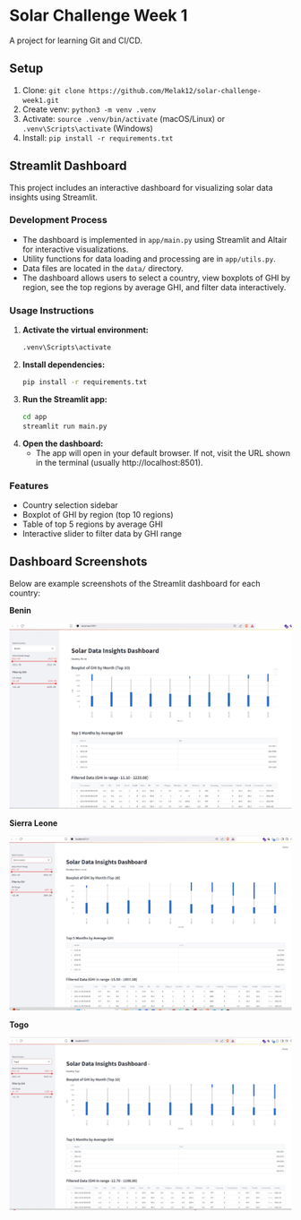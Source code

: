 # Solar Challenge Week 1
A project for learning Git and CI/CD.

## Setup
1. Clone: `git clone https://github.com/Melak12/solar-challenge-week1.git`
2. Create venv: `python3 -m venv .venv`
3. Activate: `source .venv/bin/activate` (macOS/Linux) or `.venv\Scripts\activate` (Windows)
4. Install: `pip install -r requirements.txt`

## Streamlit Dashboard

This project includes an interactive dashboard for visualizing solar data insights using Streamlit.

### Development Process
- The dashboard is implemented in `app/main.py` using Streamlit and Altair for interactive visualizations.
- Utility functions for data loading and processing are in `app/utils.py`.
- Data files are located in the `data/` directory.
- The dashboard allows users to select a country, view boxplots of GHI by region, see the top regions by average GHI, and filter data interactively.

### Usage Instructions

1. **Activate the virtual environment:**
   ```cmd
   .venv\Scripts\activate
   ```
2. **Install dependencies:**
   ```cmd
   pip install -r requirements.txt
   ```
3. **Run the Streamlit app:**
   ```cmd
   cd app
   streamlit run main.py
   ```
4. **Open the dashboard:**
   - The app will open in your default browser. If not, visit the URL shown in the terminal (usually http://localhost:8501).

### Features
- Country selection sidebar
- Boxplot of GHI by region (top 10 regions)
- Table of top 5 regions by average GHI
- Interactive slider to filter data by GHI range

## Dashboard Screenshots

Below are example screenshots of the Streamlit dashboard for each country:

**Benin**

![Benin Dashboard](dashboard_screenshots/dashboard_benin.jpg)

**Sierra Leone**

![Sierra Leone Dashboard](dashboard_screenshots/dashboard_serraleone.jpg)

**Togo**

![Togo Dashboard](dashboard_screenshots/dashboard_togo.jpg)

